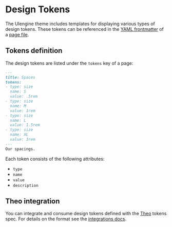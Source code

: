 # Design Tokens

The UIengine theme includes templates for displaying various types of design tokens.
These tokens can be referenced in the [YAML frontmatter](./yaml.md#frontmatter) of a [page file](./page.md#page-file).

## Tokens definition

The design tokens are listed under the `tokens` key of a page:

```markdown
---
title: Spaces
tokens: 
- type: size
  name: S
  value: .5rem
- type: size
  name: M
  value: 1rem
- type: size
  name: L
  value: 1.5rem
- type: size
  name: XL
  value: 3rem
---
Our spacings.
```

Each token consists of the following attributes:

- `type`
- `name`
- `value`
- `description`

## Theo integration

You can integrate and consume design tokens defined with the [Theo](https://github.com/salesforce-ux/theo#spec) tokens spec.
For details on the format see the [integrations docs](./integrations.md#theo).
